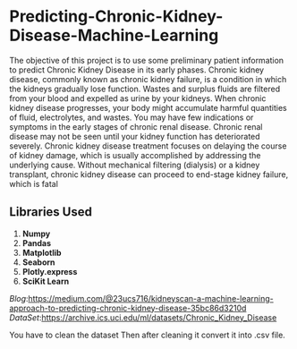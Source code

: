 # Predicting-Chronic-Kidney-Disease-Machine-Learning

The objective of this project is to use some preliminary patient information to predict Chronic Kidney Disease in its early phases. 
Chronic kidney disease, commonly known as chronic kidney failure, is a condition in which the kidneys gradually lose function. 
Wastes and surplus fluids are filtered from your blood and expelled as urine by your kidneys.
When chronic kidney disease progresses, your body might accumulate harmful quantities of fluid, electrolytes, and wastes.
You may have few indications or symptoms in the early stages of chronic renal disease. Chronic renal disease may not be seen until your kidney function has deteriorated severely. 
Chronic kidney disease treatment focuses on delaying the course of kidney damage, which is usually accomplished by addressing the underlying cause. 
Without mechanical filtering (dialysis) or a kidney transplant, chronic kidney disease can proceed to end-stage kidney failure, which is fatal


## **Libraries Used**
1.	**Numpy**
2.	**Pandas**
3.	**Matplotlib**
4.	**Seaborn**
5.	**Plotly.express**
6.	**SciKit Learn**


*Blog*:https://medium.com/@23ucs716/kidneyscan-a-machine-learning-approach-to-predicting-chronic-kidney-disease-35bc86d3210d
*DataSet*:https://archive.ics.uci.edu/ml/datasets/Chronic_Kidney_Disease

You have to clean the dataset Then after cleaning it convert it into .csv file.
